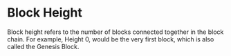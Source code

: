 # Block Height

Block height refers to the number of blocks connected together in the block
chain. For example, Height 0, would be the very first block, which is also called
the Genesis Block.

